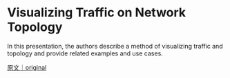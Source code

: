 
# Visualizing Traffic on Network Topology

In this presentation, the authors describe a method of visualizing traffic and topology and provide related examples and use cases.

[原文｜original](https://insights.sei.cmu.edu/library/visualizing-traffic-on-network-topology/)
        